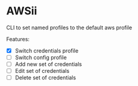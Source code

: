 # AWSii

CLI to set named profiles to the default aws profile

Features:
- [x] Switch credentials profile
- [ ] Switch config profile
- [ ] Add new set of credentials
- [ ] Edit set of credentials
- [ ] Delete set of credentials
